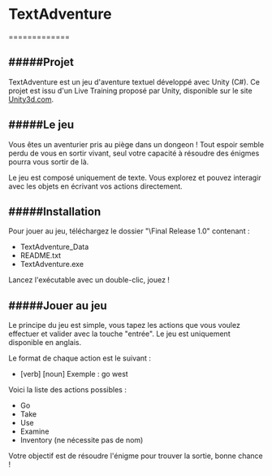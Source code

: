 # TextAdventure
=============

#####Projet
--------------

TextAdventure est un jeu d'aventure textuel développé avec Unity (C#). Ce projet est issu d'un Live Training proposé par Unity, disponible sur le site [Unity3d.com](https://unity3d.com/learn/tutorials/topics/scripting/introduction-and-goals?playlist=17117). 

#####Le jeu
-----------

Vous êtes un aventurier pris au piège dans un dongeon ! Tout espoir semble perdu de vous en sortir vivant, seul votre capacité à résoudre des énigmes pourra vous sortir de là.

Le jeu est composé uniquement de texte. Vous explorez et pouvez interagir avec les objets en écrivant vos actions directement.

#####Installation
-------------

Pour jouer au jeu, téléchargez le dossier "\Final Release 1.0" contenant :
* TextAdventure_Data
* README.txt
* TextAdventure.exe

Lancez l'exécutable avec un double-clic, jouez !

#####Jouer au jeu
-----------------

Le principe du jeu est simple, vous tapez les actions que vous voulez effectuer et valider avec la touche "entrée". Le jeu est uniquement disponible en anglais.

Le format de chaque action est le suivant :
- [verb] [noun]
Exemple : go west

Voici la liste des actions possibles :
* Go
* Take
* Use
* Examine
* Inventory (ne nécessite pas de nom)

Votre objectif est de résoudre l'énigme pour trouver la sortie, bonne chance !